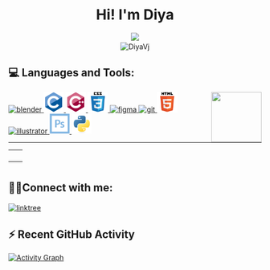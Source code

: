 <div align="center">

# Hi! I'm Diya
</div>
<div align="center"><img src="https://readme-typing-svg.herokuapp.com?color=2234AE&size=32&center=true&vCenter=true&width=450&height=30&lines=Welcome+to+my+profile...;Glad+to+see+you+here!"/>
</div>

<div align="center"><img src="https://komarev.com/ghpvc/?username=DiyaVj&color=blue" alt="DiyaVj" /></div>


<h2 align="left">💻 Languages and Tools:</h2> <a target="blank"><img align="right" src="https://camo.githubusercontent.com/1dfebc2e9839ae2ab59cea3d5a3cd01eb2aef1728222a394ea756daf5eaad2c6/68747470733a2f2f632e74656e6f722e636f6d2f534f564d53586d5742316b41414141692f746f6e792d737461722d6a756d70696e672e676966" height="100" width="100" />
</a>

<p align="left"> <a href="https://www.blender.org/" target="_blank" rel="noreferrer"> <img src="https://download.blender.org/branding/community/blender_community_badge_white.svg" alt="blender" width="40" height="40"/> </a> <a href="https://www.cprogramming.com/" target="_blank" rel="noreferrer"> <img src="https://raw.githubusercontent.com/devicons/devicon/master/icons/c/c-original.svg" alt="c" width="40" height="40"/> </a> <a href="https://www.w3schools.com/cpp/" target="_blank" rel="noreferrer"> <img src="https://raw.githubusercontent.com/devicons/devicon/master/icons/cplusplus/cplusplus-original.svg" alt="cplusplus" width="40" height="40"/> </a> <a href="https://www.w3schools.com/css/" target="_blank" rel="noreferrer"> <img src="https://raw.githubusercontent.com/devicons/devicon/master/icons/css3/css3-original-wordmark.svg" alt="css3" width="40" height="40"/> </a> <a href="https://www.figma.com/" target="_blank" rel="noreferrer"> <img src="https://www.vectorlogo.zone/logos/figma/figma-icon.svg" alt="figma" width="40" height="40"/> </a> <a href="https://git-scm.com/" target="_blank" rel="noreferrer"> <img src="https://www.vectorlogo.zone/logos/git-scm/git-scm-icon.svg" alt="git" width="40" height="40"/> </a> <a href="https://www.w3.org/html/" target="_blank" rel="noreferrer"> <img src="https://raw.githubusercontent.com/devicons/devicon/master/icons/html5/html5-original-wordmark.svg" alt="html5" width="40" height="40"/> </a> <a href="https://www.adobe.com/in/products/illustrator.html" target="_blank" rel="noreferrer"> <img src="https://www.vectorlogo.zone/logos/adobe_illustrator/adobe_illustrator-icon.svg" alt="illustrator" width="40" height="40"/> </a> <a href="https://www.photoshop.com/en" target="_blank" rel="noreferrer"> <img src="https://raw.githubusercontent.com/devicons/devicon/master/icons/photoshop/photoshop-line.svg" alt="photoshop" width="40" height="40"/> </a> <a href="https://www.python.org" target="_blank" rel="noreferrer"> <img src="https://raw.githubusercontent.com/devicons/devicon/master/icons/python/python-original.svg" alt="python" width="40" height="40"/> </a> </p>
<hr>

<table>
  <tr>
    <td><img src="https://github-readme-stats.vercel.app/api/top-langs?username=DiyaVj&show_icons=true&line_height=10&title_color=7A7ADB&icon_color=2234AE&text_color=D3D3D3&bg_color=0,000000,130F40" alt="" /></td>
    <td><img align="center" src="https://github-readme-stats.vercel.app/api?username=DiyaVj&include_all_commits=true&count_private=true&show_icons=true&line_height=20&title_color=7A7ADB&icon_color=2234AE&text_color=D3D3D3&bg_color=0,000000,130F40" alt=""></td>
  </tr>
</table>


<h1 align="center">

<h2 align="left"> 🤝🏻Connect with me:</h2>
<p align="left">
<a href="https://linktr.ee/Diyavj" target="blank"><img align="center" src="https://img.icons8.com/color/240/undefined/linktree.png" alt="linktree" height="40" width="40" /></a>
</p>

## ⚡ Recent GitHub Activity
<a href="https://github.com/DiyaVj"><img alt="Activity Graph" src="https://activity-graph.herokuapp.com/graph?username=DiyaVj&custom_title=%20Contribution%20Graph&theme=react-dark&line=2234AE&color=D3D3D3" /></a>

